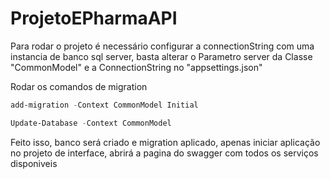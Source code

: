 # ProjetoEPharmaAPI

Para rodar o projeto é necessário configurar a connectionString com uma instancia de banco sql server, basta alterar o Parametro server da Classe "CommonModel" e a ConnectionString no "appsettings.json"

Rodar os comandos de migration

```powershell
add-migration -Context CommonModel Initial
```

```powershell
Update-Database -Context CommonModel
```

Feito isso, banco será criado e migration aplicado, apenas iniciar aplicação no projeto de interface, abrirá a pagina do swagger com todos os serviços disponiveis